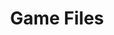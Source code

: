 ---
title: Game Files
nav_order: 10
redirect_to: https://drive.google.com/drive/folders/1mE1GCJsjl6Q6qaK43JOZDyfX0ZXLPHYl?usp=sharing
opens_in_new_tab: true
---